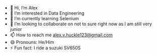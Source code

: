 - 👋 Hi, I’m Alex 
- 👀 I’m interested in Data Engineering
- 🌱 I’m currently learning Selenium
- 💞️ I’m looking to collaborate on not to sure right now as I am still very junior
- 📫 How to reach me alex.v.huckle123@gmail.com
- 😄 Pronouns: He/Him
- ⚡ Fun fact: I ride a suzuki SV650S

<!---
AlexVHuckle/AlexVHuckle is a ✨ special ✨ repository because its `README.md` (this file) appears on your GitHub profile.
You can click the Preview link to take a look at your changes.
--->
